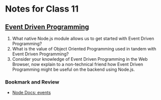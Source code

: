 # Notes for Class 11

## [Event Driven Programming](https://www.digitalocean.com/community/tutorials/nodejs-event-driven-programming)

1. What native Node.js module allows us to get started with Event Driven Programming?
2. What is the value of Object Oriented Programming used in tandem with Event Driven Programming?
3. Consider your knowledge of Event Driven Programming in the Web Browser, now explain to a non-technical friend how  Event Driven Programming might be useful on the backend using Node.js.

### Bookmark and Review

* [Node Docs: events](https://nodejs.org/api/events.html)
